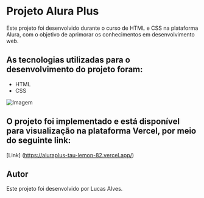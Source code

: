 # Projeto Alura Plus
Este projeto foi desenvolvido durante o curso de HTML e CSS na plataforma Alura, com o objetivo de aprimorar os conhecimentos em desenvolvimento web.

## As tecnologias utilizadas para o desenvolvimento do projeto foram:

- HTML
- CSS


![Imagem](https://i.ibb.co/Gdn9mND/alura-plus.png)

## O projeto foi implementado e está disponível para visualização na plataforma Vercel, por meio do seguinte link:

[Link] (https://aluraplus-tau-lemon-82.vercel.app/)


## Autor
Este projeto foi desenvolvido por Lucas Alves.
